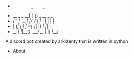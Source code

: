*             _    _               
*   __ _ _ __| | _(_)  _ __  _   _ 
*  / _` | '__| |/ / | | '_ \| | | |
* | (_| | |  |   <| |_| |_) | |_| |
* \__,_|_|  |_|\_\_(_) .__/ \__, |
                    |_|    |___/ 
                    
 A discord bot created by arkizenty that is written in python
 
 * About
